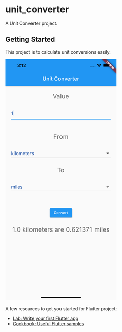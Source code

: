 # unit_converter

A Unit Converter project.

## Getting Started

This project is to calculate unit conversions easily.

<img src="screenshots/screenshot.png" width="350">




A few resources to get you started for Flutter project:

- [Lab: Write your first Flutter app](https://flutter.dev/docs/get-started/codelab)
- [Cookbook: Useful Flutter samples](https://flutter.dev/docs/cookbook)

